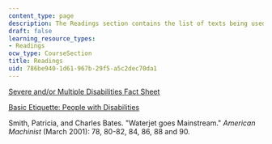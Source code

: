 ```yaml
---
content_type: page
description: The Readings section contains the list of texts being used in the course.
draft: false
learning_resource_types:
- Readings
ocw_type: CourseSection
title: Readings
uid: 786be940-1d61-967b-29f5-a5c2dec70da1
---
```

[Severe and/or Multiple Disabilities Fact Sheet](http://nichcy.org/disability/specific/multiple)

[Basic Etiquette: People with Disabilities](https://unitedspinal.org/top-10-disability-etiquette/)

Smith, Patricia, and Charles Bates. "Waterjet goes Mainstream." *American Machinist* (March 2001): 78, 80-82, 84, 86, 88 and 90.